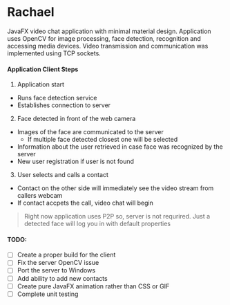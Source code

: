 # Rachael
  JavaFX video chat application with minimal material design. Application uses OpenCV for image processing, face detection, recognition and accessing media devices. Video transmission and communication was implemented using TCP sockets.

#### Application Client Steps

1. Application start
  + Runs face detection service
  + Establishes connection to server
2. Face detected in front of the web camera
  + Images of the face are communicated to the server
    - If multiple face detected closest one will be selected
  + Information about the user retrieved in case face was recognized by the server
  + New user registration if user is not found
3. User selects and calls a contact
  + Contact on the other side will immediately see the video stream from callers webcam
  + If contact accpets the call, video chat will begin

> Right now application uses P2P so, server is not requrired. Just a detected face will log you in with default properties

#### TODO:
- [ ] Create a proper build for the client
- [ ] Fix the server OpenCV issue
- [ ] Port the server to Windows
- [ ] Add ability to add new contacts
- [ ] Create pure JavaFX animation rather than CSS or GIF
- [ ] Complete unit testing
